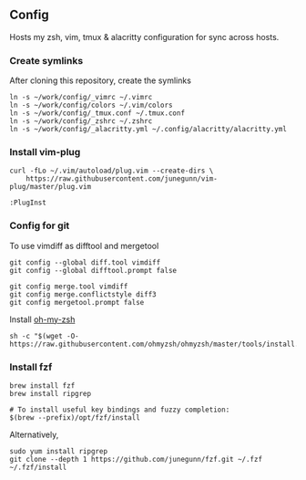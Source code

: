 ## Config
Hosts my zsh, vim, tmux & alacritty configuration for sync across hosts.

### Create symlinks
After cloning this repository, create the symlinks
```
ln -s ~/work/config/_vimrc ~/.vimrc
ln -s ~/work/config/colors ~/.vim/colors
ln -s ~/work/config/_tmux.conf ~/.tmux.conf
ln -s ~/work/config/_zshrc ~/.zshrc
ln -s ~/work/config/_alacritty.yml ~/.config/alacritty/alacritty.yml
```
### Install vim-plug
```shell
curl -fLo ~/.vim/autoload/plug.vim --create-dirs \
    https://raw.githubusercontent.com/junegunn/vim-plug/master/plug.vim
```
```shell
:PlugInst
```
### Config for git
To use vimdiff as difftool and mergetool
```shell
git config --global diff.tool vimdiff
git config --global difftool.prompt false
```
```shell
git config merge.tool vimdiff
git config merge.conflictstyle diff3
git config mergetool.prompt false
```
Install [oh-my-zsh](https://github.com/ohmyzsh/ohmyzsh)
```shell
sh -c "$(wget -O- https://raw.githubusercontent.com/ohmyzsh/ohmyzsh/master/tools/install.sh)"
```

### Install fzf
```shell
brew install fzf
brew install ripgrep

# To install useful key bindings and fuzzy completion:
$(brew --prefix)/opt/fzf/install
```
Alternatively,
```shell
sudo yum install ripgrep
git clone --depth 1 https://github.com/junegunn/fzf.git ~/.fzf
~/.fzf/install
```
